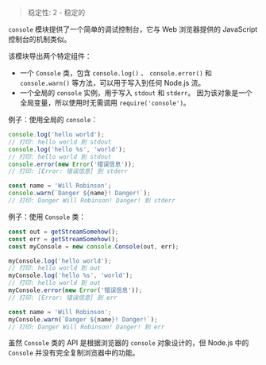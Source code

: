 
> 稳定性: 2 - 稳定的

`console` 模块提供了一个简单的调试控制台，它与 Web 浏览器提供的 JavaScript 控制台的机制类似。

该模块导出两个特定组件：

* 一个 `Console` 类，包含 `console.log()` 、 `console.error()` 和 `console.warn()` 等方法，可以用于写入到任何 Node.js 流。
* 一个全局的 `console` 实例，用于写入 `stdout` 和 `stderr`。
  因为该对象是一个全局变量，所以使用时无需调用 `require('console')`。

例子：使用全局的 `console`：

```js
console.log('hello world');
// 打印: hello world 到 stdout
console.log('hello %s', 'world');
// 打印: hello world 到 stdout
console.error(new Error('错误信息'));
// 打印: [Error: 错误信息] 到 stderr

const name = 'Will Robinson';
console.warn(`Danger ${name}! Danger!`);
// 打印: Danger Will Robinson! Danger! 到 stderr
```

例子：使用 `Console` 类：

```js
const out = getStreamSomehow();
const err = getStreamSomehow();
const myConsole = new console.Console(out, err);

myConsole.log('hello world');
// 打印: hello world 到 out
myConsole.log('hello %s', 'world');
// 打印: hello world 到 out
myConsole.error(new Error('错误信息'));
// 打印: [Error: 错误信息] 到 err

const name = 'Will Robinson';
myConsole.warn(`Danger ${name}! Danger!`);
// 打印: Danger Will Robinson! Danger! 到 err
```

虽然 `Console` 类的 API 是根据浏览器的 `console` 对象设计的，但 Node.js 中的 `Console` 并没有完全复制浏览器中的功能。

